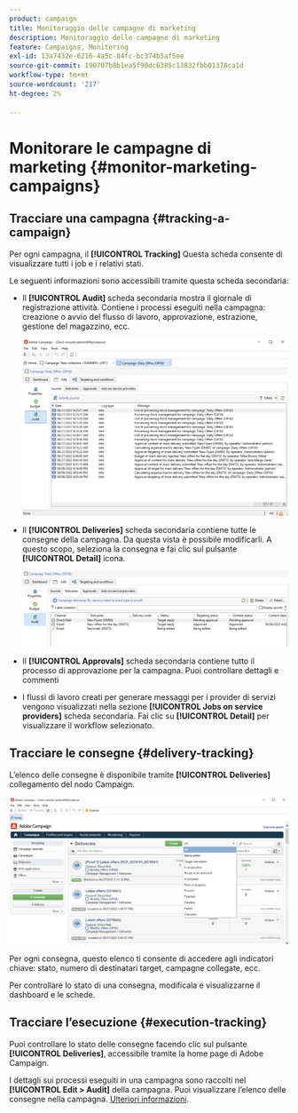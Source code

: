 ```yaml
---
product: campaign
title: Monitoraggio delle campagne di marketing
description: Monitoraggio delle campagne di marketing
feature: Campaigns, Monitoring
exl-id: 13a7432e-6216-4a5c-84fc-bc374b5af5ee
source-git-commit: 190707b8b1ea5f90dc6385c13832fbb01378ca1d
workflow-type: tm+mt
source-wordcount: '217'
ht-degree: 2%

---
```


# Monitorare le campagne di marketing {#monitor-marketing-campaigns}

## Tracciare una campagna {#tracking-a-campaign}

Per ogni campagna, il **[!UICONTROL Tracking]** Questa scheda consente di visualizzare tutti i job e i relativi stati.

Le seguenti informazioni sono accessibili tramite questa scheda secondaria:

* Il **[!UICONTROL Audit]** scheda secondaria mostra il giornale di registrazione attività. Contiene i processi eseguiti nella campagna: creazione o avvio del flusso di lavoro, approvazione, estrazione, gestione del magazzino, ecc.

   ![](assets/campaign-audit-tab.png)

* Il **[!UICONTROL Deliveries]** scheda secondaria contiene tutte le consegne della campagna. Da questa vista è possibile modificarli. A questo scopo, seleziona la consegna e fai clic sul pulsante **[!UICONTROL Detail]** icona.

   ![](assets/campaign-delivery-tab.png)

* Il **[!UICONTROL Approvals]** scheda secondaria contiene tutto il processo di approvazione per la campagna. Puoi controllare dettagli e commenti

* I flussi di lavoro creati per generare messaggi per i provider di servizi vengono visualizzati nella sezione **[!UICONTROL Jobs on service providers]** scheda secondaria. Fai clic su **[!UICONTROL Detail]** per visualizzare il workflow selezionato.

## Tracciare le consegne {#delivery-tracking}

L’elenco delle consegne è disponibile tramite **[!UICONTROL Deliveries]** collegamento del nodo Campaign.

![](assets/filter-deliveries-from-homepage.png)

Per ogni consegna, questo elenco ti consente di accedere agli indicatori chiave: stato, numero di destinatari target, campagne collegate, ecc.

Per controllare lo stato di una consegna, modificala e visualizzarne il dashboard e le schede.

<!--
>[!NOTE]
>
>Information concerning delivery details is available in [this section](../../delivery/using/about-message-tracking.md) section.
-->

## Tracciare l’esecuzione {#execution-tracking}

Puoi controllare lo stato delle consegne facendo clic sul pulsante **[!UICONTROL Deliveries]**, accessibile tramite la home page di Adobe Campaign.

I dettagli sui processi eseguiti in una campagna sono raccolti nel **[!UICONTROL Edit > Audit]** della campagna. Puoi visualizzare l’elenco delle consegne nella campagna. [Ulteriori informazioni](#tracking-a-campaign).
